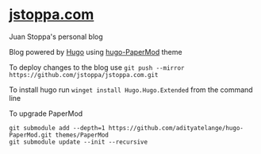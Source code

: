 # [jstoppa.com](http://jstoppa.com/)

Juan Stoppa's personal blog 

Blog powered by [Hugo](https://gohugo.io/) using [hugo-PaperMod](https://github.com/adityatelange/hugo-PaperMod) theme

To deploy changes to the blog use `git push --mirror https://github.com/jstoppa/jstoppa.com.git`

To install hugo run `winget install Hugo.Hugo.Extended` from the command line 

To upgrade PaperMod 
```
git submodule add --depth=1 https://github.com/adityatelange/hugo-PaperMod.git themes/PaperMod
git submodule update --init --recursive
```

